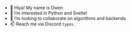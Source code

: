 - 👋 Hiya! My name is Owen
- 👀 I’m interested in Python and Svelte!
- 💞️ I’m looking to collaborate on algorithms and backends
- 📫 Reach me via Discord `typos.`
